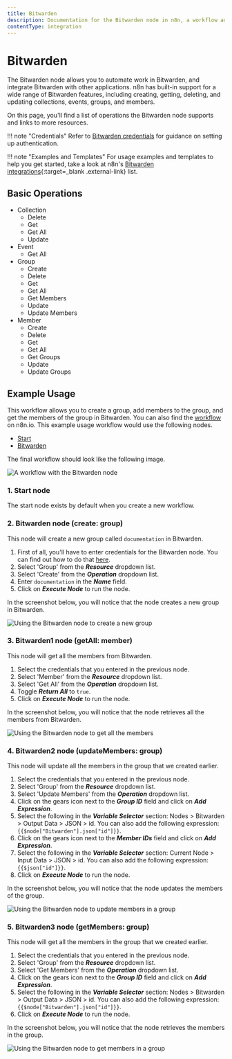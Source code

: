 ```yaml
---
title: Bitwarden
description: Documentation for the Bitwarden node in n8n, a workflow automation platform. Includes details of operations and configuration, and links to examples and credentials information.
contentType: integration
---
```


# Bitwarden

The Bitwarden node allows you to automate work in Bitwarden, and integrate Bitwarden with other applications. n8n has built-in support for a wide range of Bitwarden features, including creating, getting, deleting, and updating collections, events, groups, and members.

On this page, you'll find a list of operations the Bitwarden node supports and links to more resources.

!!! note "Credentials"
    Refer to [Bitwarden credentials](/integrations/builtin/credentials/bitwarden/) for guidance on setting up authentication. 

!!! note "Examples and Templates"
    For usage examples and templates to help you get started, take a look at n8n's [Bitwarden integrations](https://n8n.io/integrations/bitwarden/){:target=_blank .external-link} list.




## Basic Operations

* Collection
    * Delete
    * Get
    * Get All
    * Update
* Event
    * Get All
* Group
    * Create
    * Delete
    * Get
    * Get All
    * Get Members
    * Update
    * Update Members
* Member
    * Create
    * Delete
    * Get
    * Get All
    * Get Groups
    * Update
    * Update Groups

## Example Usage

This workflow allows you to create a group, add members to the group, and get the members of the group in Bitwarden. You can also find the [workflow](https://n8n.io/workflows/1001) on n8n.io. This example usage workflow would use the following nodes.
- [Start](/integrations/builtin/core-nodes/n8n-nodes-base.start/)
- [Bitwarden]()

The final workflow should look like the following image.

![A workflow with the Bitwarden node](/_images/integrations/builtin/app-nodes/bitwarden/workflow.png)

### 1. Start node

The start node exists by default when you create a new workflow.

### 2. Bitwarden node (create: group)

This node will create a new group called `documentation` in Bitwarden.

1. First of all, you'll have to enter credentials for the Bitwarden node. You can find out how to do that [here](/integrations/builtin/credentials/bitwarden/).
2. Select 'Group' from the ***Resource*** dropdown list.
3. Select 'Create' from the ***Operation*** dropdown list.
4. Enter `documentation` in the ***Name*** field.
5. Click on ***Execute Node*** to run the node.

In the screenshot below, you will notice that the node creates a new group in Bitwarden.

![Using the Bitwarden node to create a new group](/_images/integrations/builtin/app-nodes/bitwarden/bitwarden_node.png)

### 3. Bitwarden1 node (getAll: member)

This node will get all the members from Bitwarden.

1. Select the credentials that you entered in the previous node.
2. Select 'Member' from the ***Resource*** dropdown list.
3. Select 'Get All' from the ***Operation*** dropdown list.
4. Toggle ***Return All*** to `true`.
5. Click on ***Execute Node*** to run the node.

In the screenshot below, you will notice that the node retrieves all the members from Bitwarden.

![Using the Bitwarden node to get all the members](/_images/integrations/builtin/app-nodes/bitwarden/bitwarden1_node.png)

### 4. Bitwarden2 node (updateMembers: group)

This node will update all the members in the group that we created earlier.

1. Select the credentials that you entered in the previous node.
2. Select 'Group' from the ***Resource*** dropdown list.
3. Select 'Update Members' from the ***Operation*** dropdown list.
4. Click on the gears icon next to the ***Group ID*** field and click on ***Add Expression***.
5. Select the following in the ***Variable Selector*** section: Nodes > Bitwarden > Output Data > JSON > id. You can also add the following expression: `{{$node["Bitwarden"].json["id"]}}`.
6. Click on the gears icon next to the ***Member IDs*** field and click on ***Add Expression***.
7. Select the following in the ***Variable Selector*** section: Current Node > Input Data > JSON > id. You can also add the following expression: `{{$json["id"]}}`.
8. Click on ***Execute Node*** to run the node.


In the screenshot below, you will notice that the node updates the members of the group.

![Using the Bitwarden node to update members in a group](/_images/integrations/builtin/app-nodes/bitwarden/bitwarden2_node.png)

### 5. Bitwarden3 node (getMembers: group)

This node will get all the members in the group that we created earlier.

1. Select the credentials that you entered in the previous node.
2. Select 'Group' from the ***Resource*** dropdown list.
3. Select 'Get Members' from the ***Operation*** dropdown list.
4. Click on the gears icon next to the ***Group ID*** field and click on ***Add Expression***.
5. Select the following in the ***Variable Selector*** section: Nodes > Bitwarden > Output Data > JSON > id. You can also add the following expression: `{{$node["Bitwarden"].json["id"]}}`.
6. Click on ***Execute Node*** to run the node.


In the screenshot below, you will notice that the node retrieves the members in the group.

![Using the Bitwarden node to get members in a group](/_images/integrations/builtin/app-nodes/bitwarden/bitwarden3_node.png)


